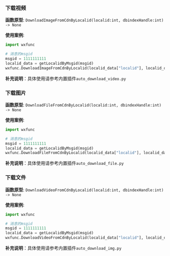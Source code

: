 ### 下载视频

**函数原型**: `DownloadImageFromCdnByLocalid(localid:int, dbindexHandle:int) -> None`


**使用案例**: 

```python
import wxfunc

# 消息的msgid
msgid = 1111111111
localid_data = getLocalidByMsgid(msgid)
wxfunc.DownloadImageFromCdnByLocalid(localid_data["localid"], localid_data["dbindexHandle"])
```

**补充说明**：具体使用请参考内置插件`auto_download_video.py`

### 下载图片

**函数原型**: `DownloadFileFromCdnByLocalid(localid:int, dbindexHandle:int) -> None`


**使用案例**: 

```python
import wxfunc

# 消息的msgid
msgid = 1111111111
localid_data = getLocalidByMsgid(msgid)
wxfunc.DownloadFileFromCdnByLocalid(localid_data["localid"], localid_data["dbindexHandle"])
```

**补充说明**：具体使用请参考内置插件`auto_download_file.py`

### 下载文件

**函数原型**: `DownloadVideoFromCdnByLocalid(localid:int, dbindexHandle:int) -> None`


**使用案例**: 

```python
import wxfunc

# 消息的msgid
msgid = 1111111111
localid_data = getLocalidByMsgid(msgid)
wxfunc.DownloadVideoFromCdnByLocalid(localid_data["localid"], localid_data["dbindexHandle"])
```

**补充说明**：具体使用请参考内置插件`auto_download_img.py`


